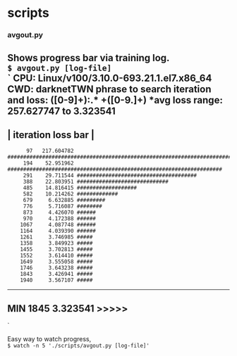 # scripts 

### avgout.py  
Shows progress bar via training log.  
`$ avgout.py [log-file]`  
`
CPU: Linux/v100/3.10.0-693.21.1.el7.x86_64
CWD: darknetTWN
phrase to search iteration and loss: ([0-9]+):.* +([0-9.]+) *avg
loss range: 257.627747 to 3.323541
-----------------------------------------------------------------------------------------------------------
|  iteration         loss                                       bar                                       |
-----------------------------------------------------------------------------------------------------------
          97   217.604782 ################################################################################|
         194    52.951962 ####################################################################
         291    29.711544 ######################################
         388    22.803951 #############################
         485    14.816415 ###################
         582    10.214262 #############
         679     6.632885 #########
         776     5.716087 ########
         873     4.426070 ######
         970     4.172388 ######
        1067     4.087748 ######
        1164     4.039390 ######
        1261     3.746985 #####
        1358     3.849923 #####
        1455     3.702813 #####
        1552     3.614410 #####
        1649     3.555058 #####
        1746     3.643238 #####
        1843     3.426941 #####
        1940     3.567107 #####
-----------------------------------------------------------------------------------------------------------
MIN     1845     3.323541 >>>>>
-----------------------------------------------------------------------------------------------------------
`  

Easy way to watch progress,  
`$ watch -n 5 './scripts/avgout.py [log-file]'`  
